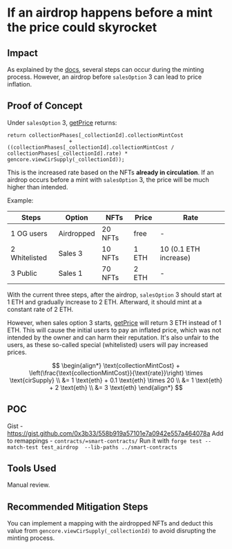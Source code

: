 # If an airdrop happens before a mint the price could skyrocket

## Impact
As explained by the [docs](https://seize-io.gitbook.io/nextgen/nextgen-smart-contracts/features#minting-process), several steps can occur during the minting process. However, an airdrop before `salesOption` 3 can lead to price inflation.

## Proof of Concept
Under `salesOption` 3, [getPrice](https://github.com/code-423n4/2023-10-nextgen/blob/main/smart-contracts/MinterContract.sol#L536) returns:
```solidity
return collectionPhases[_collectionId].collectionMintCost
                    + ((collectionPhases[_collectionId].collectionMintCost / collectionPhases[_collectionId].rate) * gencore.viewCirSupply(_collectionId));
```
This is the increased rate based on the NFTs **already in circulation**. If an airdrop occurs before a mint with `salesOption` 3, the price will be much higher than intended.

Example:

| Steps            | Option     | NFTs    | Price | Rate                  |
|------------------|------------|---------|-------|-----------------------|
| 1 OG users       | Airdropped | 20 NFTs | free  | -                     |
| 2 Whitelisted    | Sales 3    | 10 NFTs | 1 ETH | 10 (0.1 ETH increase) |
| 3 Public         | Sales 1    | 70 NFTs | 2 ETH | -                     |

With the current three steps, after the airdrop, `salesOption` 3 should start at 1 ETH and gradually increase to 2 ETH. Afterward, it should mint at a constant rate of 2 ETH.

However, when sales option 3 starts, [getPrice](https://github.com/code-423n4/2023-10-nextgen/blob/main/smart-contracts/MinterContract.sol#L536) will return 3 ETH instead of 1 ETH. This will cause the initial users to pay an inflated price, which was not intended by the owner and can harm their reputation. It's also unfair to the users, as these so-called special (whitelisted) users will pay increased prices.

$$
\begin{align*}
\text{collectionMintCost} + \left(\frac{\text{collectionMintCost}}{\text{rate}}\right) \times \text{cirSupply}  \\
&= 1 \text{eth} + 0.1 \text{eth} \times 20 \\
&= 1 \text{eth} + 2 \text{eth} \\
&= 3 \text{eth}
\end{align*}
$$

## POC
Gist - https://gist.github.com/0x3b33/558b919a57101e7a0942e557a464078a
Add to remappings - `contracts/=smart-contracts/` 
Run it with `forge test --match-test test_airdrop  --lib-paths ../smart-contracts`

## Tools Used
Manual review.

## Recommended Mitigation Steps
You can implement a mapping with the airdropped NFTs and deduct this value from `gencore.viewCirSupply(_collectionId)` to avoid disrupting the minting process.